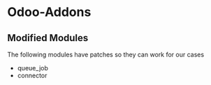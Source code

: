 # Odoo-Addons

## Modified Modules
The following modules have patches so they can work for our cases
- queue_job
- connector

